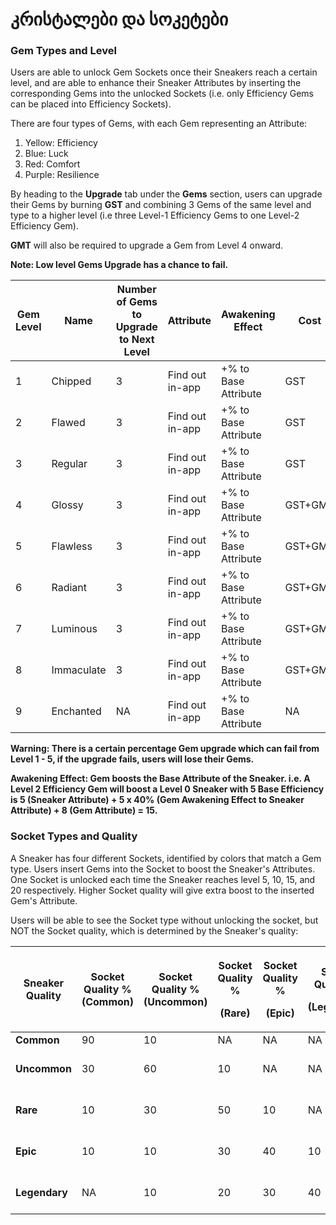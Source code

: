 # კრისტალები და სოკეტები

### Gem Types and Level&#x20;

Users are able to unlock Gem Sockets once their Sneakers reach a certain level, and are able to enhance their Sneaker Attributes by inserting the corresponding Gems into the unlocked Sockets (i.e. only Efficiency Gems can be placed into Efficiency Sockets).

There are four types of Gems, with each Gem representing an Attribute:

1. Yellow: Efficiency
2. Blue: Luck
3. Red: Comfort
4. Purple: Resilience

By heading to the **Upgrade** tab under the **Gems** section, users can upgrade their Gems by burning **GST** and combining 3 Gems of the same level and type to a higher level (i.e three Level-1 Efficiency Gems to one Level-2 Efficiency Gem).

**GMT** will also be required to upgrade a Gem from Level 4 onward.

**Note: Low level Gems Upgrade has a chance to fail.**

| **Gem Level** | **Name**   | **Number of Gems to Upgrade to Next Level** | **Attribute**   | **Awakening Effect** | **Cost** | **Success Rate** |
| ------------- | ---------- | ------------------------------------------- | --------------- | -------------------- | -------- | ---------------- |
| 1             | Chipped    | 3                                           | Find out in-app | +% to Base Attribute | GST      | 35%              |
| 2             | Flawed     | 3                                           | Find out in-app | +% to Base Attribute | GST      | 55%              |
| 3             | Regular    | 3                                           | Find out in-app | +% to Base Attribute | GST      | 65%              |
| 4             | Glossy     | 3                                           | Find out in-app | +% to Base Attribute | GST+GMT  | 75%              |
| 5             | Flawless   | 3                                           | Find out in-app | +% to Base Attribute | GST+GMT  | 85%              |
| 6             | Radiant    | 3                                           | Find out in-app | +% to Base Attribute | GST+GMT  | 100%             |
| 7             | Luminous   | 3                                           | Find out in-app | +% to Base Attribute | GST+GMT  | 100%             |
| 8             | Immaculate | 3                                           | Find out in-app | +% to Base Attribute | GST+GMT  | 100%             |
| 9             | Enchanted  | NA                                          | Find out in-app | +% to Base Attribute | NA       | NA               |

**Warning: There is a certain percentage Gem upgrade which can fail from Level 1 - 5, if the upgrade fails, users will lose their Gems.**

**Awakening Effect: Gem boosts the Base Attribute of the Sneaker. i.e. A Level 2 Efficiency Gem will boost a Level 0 Sneaker with 5 Base Efficiency is 5 (Sneaker Attribute) + 5 x 40% (Gem Awakening Effect to Sneaker Attribute) + 8 (Gem Attribute) = 15.**

### Socket Types and Quality

A Sneaker has four different Sockets, identified by colors that match a Gem type. Users insert Gems into the Socket to boost the Sneaker's Attributes. One Socket is unlocked each time the Sneaker reaches level 5, 10, 15, and 20 respectively. Higher Socket quality will give extra boost to the inserted Gem's Attribute.

Users will be able to see the Socket type without unlocking the socket, but NOT the Socket quality, which is determined by the Sneaker's quality:

| **Sneaker Quality** | **Socket Quality % (Common)** | **Socket Quality % (Uncommon)** | <p><strong>Socket Quality %</strong></p><p><strong>(Rare)</strong></p> | <p><strong>Socket Quality %</strong></p><p><strong>(Epic)</strong></p> | <p><strong>Socket Quality %</strong></p><p><strong>(Legendary)</strong></p> | **Unlock Cost** | **Special Effect** |
| ------------------- | ----------------------------- | ------------------------------- | ---------------------------------------------------------------------- | ---------------------------------------------------------------------- | --------------------------------------------------------------------------- | --------------- | ------------------ |
| **Common**          | 90                            | 10                              | NA                                                                     | NA                                                                     | NA                                                                          | TBD             | NA                 |
| **Uncommon**        | 30                            | 60                              | 10                                                                     | NA                                                                     | NA                                                                          | TBD             | +10% Gem Attribute |
| **Rare**            | 10                            | 30                              | 50                                                                     | 10                                                                     | NA                                                                          | TBD             | +20% Gem Attribute |
| **Epic**            | 10                            | 10                              | 30                                                                     | 40                                                                     | 10                                                                          | TBD             | +30% Gem Attribute |
| **Legendary**       | NA                            | 10                              | 20                                                                     | 30                                                                     | 40                                                                          | TBD             | +50% Gem Attribute |


